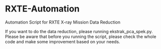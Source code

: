 # RXTE-Automation
Automation Script for RXTE X-ray Mission Data Reduction


If you want to do the data reduction, please running ekstrak_pca_spek.py. Please be aware that before you running the script, please check the whole code and make some improvement based on your needs.
